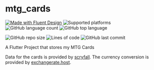 # mtg_cards
[![Made with Fluent Design](https://img.shields.io/badge/fluent-design-blue?style=flat&color=gray&labelColor=0078D7)](https://github.com/bdlukaa/fluent_ui) ![Supported platforms](https://img.shields.io/badge/platform-windows%20%7C%20web%20%7C%20linux-lightgrey) ![GitHub language count](https://img.shields.io/github/languages/count/powerlego/mtg_cards) ![GitHub top language](https://img.shields.io/github/languages/top/powerlego/mtg_cards)

![GitHub repo size](https://img.shields.io/github/repo-size/powerlego/mtg_cards) ![Lines of code](https://img.shields.io/tokei/lines/github/powerlego/mtg_cards) ![GitHub last commit](https://img.shields.io/github/last-commit/powerlego/mtg_cards)

A Flutter Project that stores my MTG Cards

Data for the cards is provided by [scryfall](https://scryfall.com/).  The currency conversion is provided by [exchangerate.host](https://exchangerate.host/).

